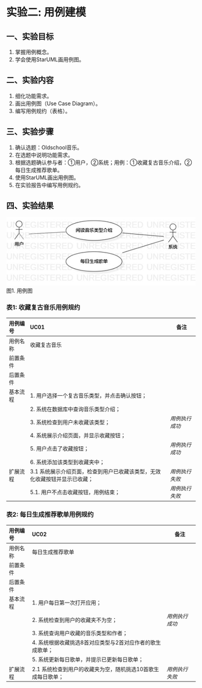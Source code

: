 # 实验二: 用例建模

## 一、实验目标

1. 掌握用例概念。
2. 学会使用StarUML画用例图。

## 二、实验内容

1. 细化功能需求。
2. 画出用例图（Use Case Diagram）。
3. 编写用例规约（表格）。

## 三、实验步骤

1. 确认选题：Oldschool音乐。
2. 在选题中说明功能需求。
3. 根据选题确认参与者：①用户，②系统；用例：①收藏复古音乐介绍，②每日生成推荐歌单。
4. 使用StarUML画出用例图。
5. 在实验报告中编写用例规约。

## 四、实验结果

![用例图](./lab2-UC01.jpg)  
图1. 用例图

### 表1: 收藏复古音乐用例规约
| 用例编号 | UC01 | 备注 |
| :------ | :--- | ---- |
| 用例名称 | 收藏复古音乐 |      　|
| 前置条件 |             |        |
| 后置条件 |             |        |
| 基本流程 | 1. 用户选择一个复古音乐类型，并点击确认按钮；|               |
|  &nbsp; | 2. 系统在数据库中查询音乐类型介绍；         |               |
|  &nbsp; | 3. 系统检查到用户未收藏该类型；             | *用例执行成功* | 
|  &nbsp; | 4. 系统展示介绍页面，并显示收藏按钮；       |               |   
|  &nbsp; | 5. 用户点击了收藏按钮；                    | *用例执行成功* |
|  &nbsp; | 6. 系统添加该类型到收藏夹中；               |               | 
| 扩展流程 | 3.1 系统展示介绍页面，检查到用户已收藏该类型，无效化收藏按钮并显示已收藏；  | *用例执行失败* |
|  &nbsp; | 5.1. 用户不点击收藏按钮，用例结束；                                      | *用例执行失败* |

### 表2: 每日生成推荐歌单用例规约
| 用例编号 | UC02 | 备注 |
| :------ | :--- | ---- |
| 用例名称 | 每日生成推荐歌单 |      　|
| 前置条件 |                 |      　|
| 后置条件 |                 |      　|
| 基本流程 | 1. 用户每日第一次打开应用；                              |               |
|  &nbsp; | 2. 系统检查到用户的收藏夹不为空；                         | *用例执行成功* |
|  &nbsp; | 3. 系统查询用户收藏的音乐类型和作者；                     |               |
|  &nbsp; | 4. 系统根据收藏挑选8首对应类型与2首对应作者的歌生成歌单；   |               |
|  &nbsp; | 5. 系统更新每日歌单，并提示已更新每日歌单；                |               |
| 扩展流程 | 2.1 系统检查到用户的收藏夹为空，随机挑选10首歌生成每日歌单；| *用例执行失败* |
